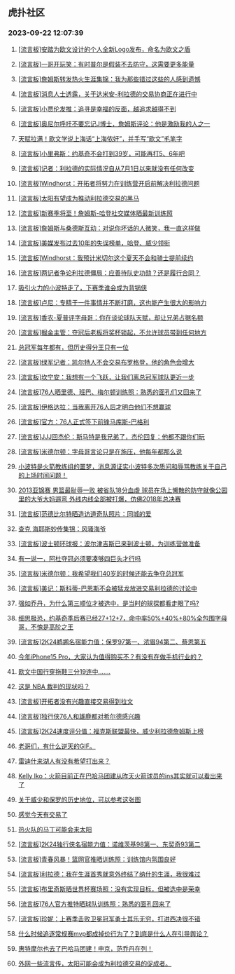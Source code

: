 ## 虎扑社区 
### 2023-09-22 12:07:39

1. [[流言板]安踏为欧文设计的个人全新Logo发布，命名为欧文之盾](https://bbs.hupu.com/62185312.html)

2. [[流言板]一哥开玩笑：有时普尔是假装不去防守，这需要更多能量](https://bbs.hupu.com/62185339.html)

3. [[流言板]詹姆斯转发热火生涯集锦：我为那些错过这些的人感到遗憾](https://bbs.hupu.com/62185704.html)

4. [[流言板]消息人士透露，关于达米安-利拉德的交易协商正在进行中](https://bbs.hupu.com/62185726.html)

5. [[流言板]小贾伦发推：追寻是幸福的反面，越追求越得不到](https://bbs.hupu.com/62184823.html)

6. [[流言板]奥尼尔呼吁不要忘记J博士，詹姆斯评论：他是激励我的人之一](https://bbs.hupu.com/62185177.html)

7. [天赋拉满！欧文学说上海话“上海侬好”，并手写“欧文”毛笔字](https://bbs.hupu.com/62184619.html)

8. [[流言板]小里弗斯：约基奇不会打到39岁，可能再打5、6年吧](https://bbs.hupu.com/62185001.html)

9. [[流言板]记者：利拉德的实际情况自从7月1日以来就没有任何改变](https://bbs.hupu.com/62184612.html)

10. [[流言板]Windhorst：开拓者将努力在训练营开启前解决利拉德问题](https://bbs.hupu.com/62185181.html)

11. [[流言板]太阳有望成为推动利拉德交易的黑马](https://bbs.hupu.com/62186929.html)

12. [[流言板]新赛季将至！詹姆斯-哈登社交媒体晒最新训练照](https://bbs.hupu.com/62186320.html)

13. [[流言板]詹姆斯与桑德斯互动：对说你坏话的人微笑，我一直这样做](https://bbs.hupu.com/62186502.html)

14. [[流言板]美媒发布过去10年的失误榜单，哈登、威少领衔](https://bbs.hupu.com/62183937.html)

15. [[流言板]Windhorst：我预计米切尔这个夏天不会和骑士提前续约](https://bbs.hupu.com/62185055.html)

16. [[流言板]两记者争论利拉德僵局：应善待队史功勋？还是履行合同？](https://bbs.hupu.com/62184646.html)

17. [吸引火力的小波特走了，下赛季谁会成为背锅侠](https://bbs.hupu.com/62186093.html)

18. [[流言板]卢尼：专精于一件事情并不断打磨，这也能产生很大的影响力](https://bbs.hupu.com/62186232.html)

19. [[流言板]香农-夏普评字母哥：你在谈论球队天赋，却让兄弟占据名额](https://bbs.hupu.com/62183373.html)

20. [[流言板]掘金主管：夺冠后老板将奖杯锁起，不允许球员带到任何地方](https://bbs.hupu.com/62183447.html)

21. [总冠军每年都有，但历史得分王只有一位](https://bbs.hupu.com/62186019.html)

22. [[流言板]绿军记者：凯尔特人不会交易布罗格登，他的角色会增大](https://bbs.hupu.com/62186193.html)

23. [[流言板]坎宁安：我想有一个飞跃，让我们离总冠军球队更近一步](https://bbs.hupu.com/62185538.html)

24. [[流言板]76人晒里德、班巴、梅尔顿训练照：熟悉的面孔们又回来了](https://bbs.hupu.com/62184719.html)

25. [[流言板]伊格达拉：当我离开76人后才明白他们不想赢球](https://bbs.hupu.com/62183375.html)

26. [[流言板]官方：76人正式签下前锋马库斯-巴格利](https://bbs.hupu.com/62186521.html)

27. [[流言板]JJJ回杰伦：斯马特是我兄弟了，杰伦回复：他都不跟你们玩](https://bbs.hupu.com/62186697.html)

28. [[流言板]米德尔顿：字母哥言论只是在施压，他每年都那么说](https://bbs.hupu.com/62185115.html)

29. [小波特是火箭教练组的噩梦，消息源证实小波特多次质问和辱骂教练关于自己的上场时间问题！](https://bbs.hupu.com/62185625.html)

30. [2013亚锦赛 男篮最耻辱一败 被省队18分血虐 球员在场上懒散的防守就像公园里的大爷大妈遛弯 外线内线全部被打爆，仿佛2018年总决赛](https://bbs.hupu.com/62185120.html)

31. [[流言板]范德比尔特晒造访道奇队照片：同城的爱](https://bbs.hupu.com/62186171.html)

32. [查克 海耶斯妙传集锦：风骚海爷](https://bbs.hupu.com/62186117.html)

33. [[流言板]波士顿环球报：波尔津吉斯已来到波士顿，为训练营做准备](https://bbs.hupu.com/62186310.html)

34. [有一说一，阿杜夺冠必须要凑够四巨头才行吗](https://bbs.hupu.com/62186399.html)

35. [[流言板]米德尔顿：我希望我们40岁的时候还能去争夺总冠军](https://bbs.hupu.com/62185881.html)

36. [[流言板]美记：斯科蒂-巴恩斯不会被猛龙放进交易利拉德的讨论中](https://bbs.hupu.com/62183615.html)

37. [强如乔丹，为什么第三顺位才被选中，是当时的球探都看走眼了吗?](https://bbs.hupu.com/62185979.html)

38. [细思极恐，约基奇季后赛已经27+12+7，命中率50%+40%+80%全包围字母哥，不愧是高阶之王](https://bbs.hupu.com/62186084.html)

39. [[流言板]2K24鹈鹕名宿能力值：保罗97第一、浓眉94第二、蔡恩第五](https://bbs.hupu.com/62183037.html)

40. [今年iPhone15 Pro，大家认为值得购买不？有没有在做手机行业的？](https://bbs.hupu.com/62185382.html)

41. [欧文中国行穿拖鞋三分19连中.......](https://bbs.hupu.com/62182266.html)

42. [这是  NBA  裁判的现状吗？](https://bbs.hupu.com/62185334.html)

43. [[流言板]开拓者没有兴趣直接交易得到拉文](https://bbs.hupu.com/62186984.html)

44. [[流言板]独行侠76人和雄鹿都对希尔德感兴趣](https://bbs.hupu.com/62187035.html)

45. [[流言板]2K24速度评分值：福克斯联盟最快，威少利拉德詹姆斯上榜](https://bbs.hupu.com/62182235.html)

46. [老哥们，有什么逆天的GIF。](https://bbs.hupu.com/62186566.html)

47. [雷迪什来湖人有没有希望打出来？](https://bbs.hupu.com/62185650.html)

48. [Kelly Iko：火箭目前正在巴哈马团建从昨天火箭球员的ins其实就可以看出来了](https://bbs.hupu.com/62184970.html)

49. [关于威少和保罗的历史地位，可以参考这张图](https://bbs.hupu.com/62185855.html)

50. [感觉今天有交易了](https://bbs.hupu.com/62185669.html)

51. [热火队的马丁可能会来太阳](https://bbs.hupu.com/62185681.html)

52. [[流言板]2K24独行侠名宿能力值：诺维茨基98第一、东契奇93第二](https://bbs.hupu.com/62182908.html)

53. [[流言板]青春风暴！篮网官推晒训练照：训练馆内氛围良好](https://bbs.hupu.com/62186559.html)

54. [[流言板]利拉德：我在生涯首秀就意外终结了纳什的生涯，我很难过](https://bbs.hupu.com/62186971.html)

55. [[流言板]布里奇斯晒世界杯赛场照：没有实现目标，但被选中是荣幸](https://bbs.hupu.com/62186233.html)

56. [[流言板]76人官方推特晒球队训练照：熟悉的面孔回来了](https://bbs.hupu.com/62186645.html)

57. [[流言板]珍妮：上赛季击败卫冕冠军勇士其乐无穷，打进西决很不错](https://bbs.hupu.com/62181822.html)

58. [什么时候追逐常规赛mvp都成掉价行为了？到底是什么人在引导舆论？](https://bbs.hupu.com/62186354.html)

59. [惠特摩尔也去了巴哈马团建！申京，范乔丹在列！](https://bbs.hupu.com/62185027.html)

60. [外网一些流言传，太阳可能会成为利拉德交易的促成者。 ​​​](https://bbs.hupu.com/62185279.html)

